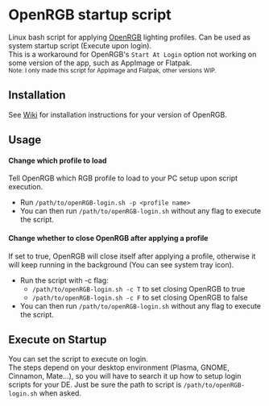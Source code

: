 # OpenRGB startup script
Linux bash script for applying [OpenRGB](https://openrgb.org/) lighting profiles. Can be used as system startup script (Execute upon login). \
This is a workaround for OpenRGB's `Start At Login` option not working on some version of the app, such as AppImage or Flatpak. \
<sub>Note: I only made this script for AppImage and Flatpak, other versions WIP.</sub> 

## Installation
See [Wiki](https://github.com/JiayuanWen/openrgb-startup-script/wiki) for installation instructions for your version of OpenRGB.

## Usage
#### Change which profile to load
Tell OpenRGB which RGB profile to load to your PC setup upon script execution.
* Run ```/path/to/openRGB-login.sh -p <profile name>```
* You can then run `/path/to/openRGB-login.sh` without any flag to execute the script.

#### Change whether to close OpenRGB after applying a profile
If set to true, OpenRGB will close itself after applying a profile, otherwise it will keep running in the background (You can see system tray icon).
* Run the script with -c flag:
  *   ```/path/to/openRGB-login.sh -c T``` to set closing OpenRGB to true
  *   ```/path/to/openRGB-login.sh -c F``` to set closing OpenRGB to false
* You can then run `/path/to/openRGB-login.sh` without any flag to execute the script.

## Execute on Startup
You can set the script to execute on login. \
The steps depend on your desktop environment (Plasma, GNOME, Cinnamon, Mate...), so you will have to search it up how to setup login scripts for your DE. 
Just be sure the path to script is ```/path/to/openRGB-login.sh``` when asked.

